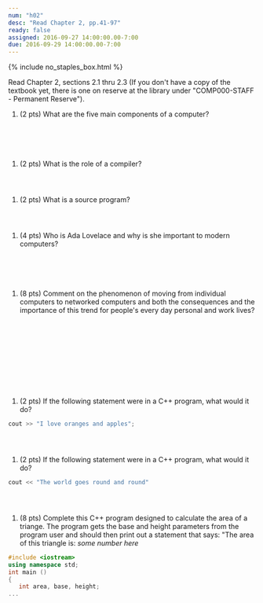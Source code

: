 ```yaml
---
num: "h02"
desc: "Read Chapter 2, pp.41-97"
ready: false
assigned: 2016-09-27 14:00:00.00-7:00
due: 2016-09-29 14:00:00.00-7:00
---
```


{% include no_staples_box.html %}

Read Chapter 2, sections 2.1 thru 2.3   (If you don't have a copy of the textbook yet, there is one on reserve at the library under "COMP000-STAFF - Permanent Reserve").

1.  (2 pts) What are the five main components of a computer?  
  <div style="margin-bottom:6em"></div>

1.  (2 pts) What is the role of a compiler?
  <div style="margin-bottom:4em"></div>

1.  (2 pts) What is a source program?
  <div style="margin-bottom:4em"></div>

1.  (4 pts) Who is Ada Lovelace and why is she important to modern computers?
  <div style="margin-bottom:6em"></div>

1.  (8 pts) Comment on the phenomenon of moving from individual computers to networked computers and both the consequences and the importance of this trend for people's every day personal and work lives?
  <div style="margin-bottom:12em"></div>
  
1.  (2 pts) If the following statement were in a C++ program, what would it do?
```cpp
cout >> "I love oranges and apples";
```
  <div style="margin-bottom:4em"></div>

1.  (2 pts) If the following statement were in a C++ program, what would it do?
```cpp
cout << "The world goes round and round"
```
  <div style="margin-bottom:4em"></div>
  
1.  (8 pts) Complete this C++ program designed to calculate the area of a triange. The program gets the base and height parameters from the program user and should then print out a statement that says: "The area of this triangle is: <i>some number here</i>
```cpp
#include <iostream>
using namespace std;
int main ()
{
   int area, base, height;
...
```
  <div style="margin-bottom:12em"></div>
